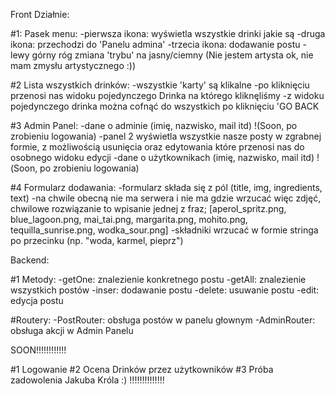 Front Działnie: 

#1: Pasek menu: 
    -pierwsza ikona: wyświetla wszystkie drinki jakie są 
    -druga ikona: przechodzi do 'Panelu admina'
    -trzecia ikona: dodawanie postu
    -lewy górny róg zmiana 'trybu' na jasny/ciemny (Nie jestem artysta ok, nie mam zmysłu artystycznego :)) 

#2 Lista wszystkich drinków: 
    -wszystkie 'karty' są klikalne
    -po kliknięciu przenosi nas widoku pojedynczego Drinka na którego kliknęliśmy
    -z widoku pojedynczego drinka można cofnąć do wszystkich po kliknięciu 'GO BACK
    
#3 Admin Panel: 
    -dane o adminie (imię, nazwisko, mail itd) !(Soon, po zrobieniu logowania)
    -panel 2 wyświetla wszystkie nasze posty w zgrabnej formie, z możliwością usunięcia oraz edytowania 
    które przenosi nas do osobnego widoku edycji
    -dane o użytkownikach (imię, nazwisko, mail itd) !(Soon, po zrobieniu logowania)

#4 Formularz dodawania:
    -formularz składa się z pól (title, img, ingredients, text)
    -na chwile obecną nie ma serwera i nie ma gdzie wrzucać więc zdjęć, chwilowe rozwiązanie to wpisanie jednej z fraz;
    [aperol_spritz.png, blue_lagoon.png, mai_tai.png, margarita.png, mohito.png, tequilla_sunrise.png, wodka_sour.png]
    -składniki wrzucać w formie stringa po przecinku (np. "woda, karmel, pieprz")

Backend: 

#1 Metody: 
    -getOne: znalezienie konkretnego postu
    -getAll: znalezienie wszystkich postów
    -inser: dodawanie postu
    -delete: usuwanie postu
    -edit: edycja postu

#Routery:
    -PostRouter: obsługa postów w panelu głownym
    -AdminRouter: obsługa akcji w Admin Panelu



SOON!!!!!!!!!!!!

#1 Logowanie
#2 Ocena Drinków przez użytkowników
#3 Próba zadowolenia Jakuba Króla :) !!!!!!!!!!!!!!